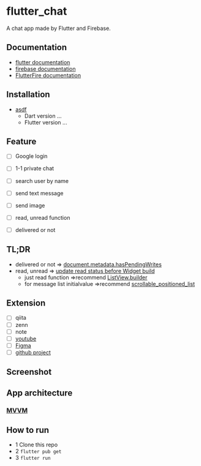 # flutter_chat
A chat app made by Flutter and Firebase.

## Documentation
- [flutter documentation](https://docs.flutter.dev/)
- [firebase documentation](https://firebase.google.com/docs)
- [FlutterFire documentation](https://firebase.flutter.dev/)

## Installation
- [asdf](https://github.com/asdf-vm/asdf)
  - Dart version ...
  - Flutter version ...


## Feature
- [ ] Google login
- [ ] 1-1 private chat
- [ ] search user by name
- [ ] send text message
- [ ] send image
- [ ] read, unread function
- [ ] delivered or not


## TL;DR
- delivered or not => [document.metadata.hasPendingWrites](https://firebase.google.com/docs/reference/js/v8/firebase.firestore.SnapshotMetadata#haspendingwrites)
- read, unread => [update read status before Widget build](https://medium.com/flutter-community/a-chat-application-flutter-firebase-1d2e87ace78f#:~:text=This%20function%20updates%20the%20message%20read%20status%20using%20the%20following%20function.)
  - just read function =>recommend [ListView.builder](https://api.flutter.dev/flutter/widgets/ListView-class.html#:~:text=The%20ListView.builder%20constructor%20takes%20an%20IndexedWidgetBuilder%2C%20which%20builds%20the%20children%20on%20demand.%20This%20constructor%20is%20appropriate%20for%20list%20views%20with%20a%20large%20(or%20infinite)%20number%20of%20children%20because%20the%20builder%20is%20called%20only%20for%20those%20children%20that%20are%20actually%20visible.)
  - for message list initialvalue =>recommend [scrollable_positioned_list](https://pub.dev/packages/scrollable_positioned_list)

## Extension
- [ ] qiita
- [ ] zenn
- [ ] note
- [ ] [youtube](Demo)
- [ ] [Figma](design)
- [ ] [github project](https://github.com/users/neco3coffee/projects/4/views/1)

## Screenshot

## App architecture
### [MVVM](https://ja.wikipedia.org/wiki/Model_View_ViewModel)

## How to run
- 1 Clone this repo
- 2 `flutter pub get`
- 3 `flutter run`
